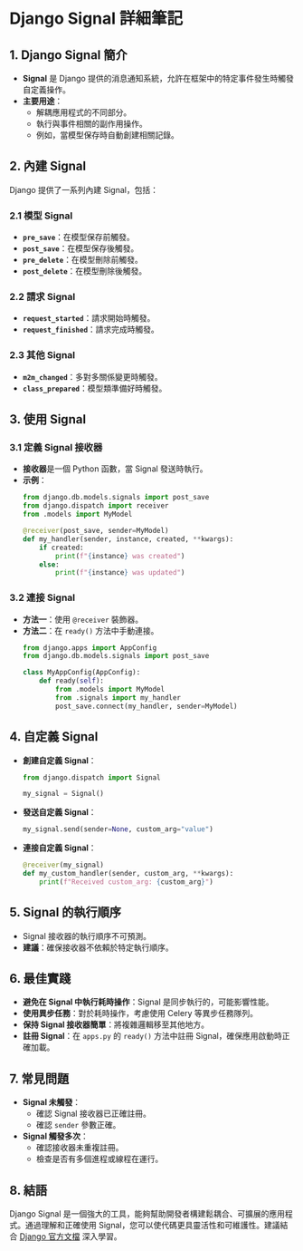 # Django Signal 詳細筆記

## 1. Django Signal 簡介
- **Signal** 是 Django 提供的消息通知系統，允許在框架中的特定事件發生時觸發自定義操作。
- **主要用途**：
  - 解耦應用程式的不同部分。
  - 執行與事件相關的副作用操作。
  - 例如，當模型保存時自動創建相關記錄。

## 2. 內建 Signal
Django 提供了一系列內建 Signal，包括：

### 2.1 模型 Signal
- **`pre_save`**：在模型保存前觸發。
- **`post_save`**：在模型保存後觸發。
- **`pre_delete`**：在模型刪除前觸發。
- **`post_delete`**：在模型刪除後觸發。

### 2.2 請求 Signal
- **`request_started`**：請求開始時觸發。
- **`request_finished`**：請求完成時觸發。

### 2.3 其他 Signal
- **`m2m_changed`**：多對多關係變更時觸發。
- **`class_prepared`**：模型類準備好時觸發。

## 3. 使用 Signal
### 3.1 定義 Signal 接收器
- **接收器**是一個 Python 函數，當 Signal 發送時執行。
- **示例**：
  ```python
  from django.db.models.signals import post_save
  from django.dispatch import receiver
  from .models import MyModel

  @receiver(post_save, sender=MyModel)
  def my_handler(sender, instance, created, **kwargs):
      if created:
          print(f"{instance} was created")
      else:
          print(f"{instance} was updated")
  ```

### 3.2 連接 Signal
- **方法一**：使用 `@receiver` 裝飾器。
- **方法二**：在 `ready()` 方法中手動連接。
  ```python
  from django.apps import AppConfig
  from django.db.models.signals import post_save

  class MyAppConfig(AppConfig):
      def ready(self):
          from .models import MyModel
          from .signals import my_handler
          post_save.connect(my_handler, sender=MyModel)
  ```

## 4. 自定義 Signal
- **創建自定義 Signal**：
  ```python
  from django.dispatch import Signal

  my_signal = Signal()
  ```
- **發送自定義 Signal**：
  ```python
  my_signal.send(sender=None, custom_arg="value")
  ```
- **連接自定義 Signal**：
  ```python
  @receiver(my_signal)
  def my_custom_handler(sender, custom_arg, **kwargs):
      print(f"Received custom_arg: {custom_arg}")
  ```

## 5. Signal 的執行順序
- Signal 接收器的執行順序不可預測。
- **建議**：確保接收器不依賴於特定執行順序。

## 6. 最佳實踐
- **避免在 Signal 中執行耗時操作**：Signal 是同步執行的，可能影響性能。
- **使用異步任務**：對於耗時操作，考慮使用 Celery 等異步任務隊列。
- **保持 Signal 接收器簡單**：將複雜邏輯移至其他地方。
- **註冊 Signal**：在 `apps.py` 的 `ready()` 方法中註冊 Signal，確保應用啟動時正確加載。

## 7. 常見問題
- **Signal 未觸發**：
  - 確認 Signal 接收器已正確註冊。
  - 確認 `sender` 參數正確。
- **Signal 觸發多次**：
  - 確認接收器未重複註冊。
  - 檢查是否有多個進程或線程在運行。

## 8. 結語
Django Signal 是一個強大的工具，能夠幫助開發者構建鬆耦合、可擴展的應用程式。通過理解和正確使用 Signal，您可以使代碼更具靈活性和可維護性。建議結合 [Django 官方文檔](https://docs.djangoproject.com/en/stable/topics/signals/) 深入學習。
